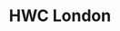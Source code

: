 ---
title: HWC London
start: 2018-07-25T19:00:00+00:00
end: 2018-07-25T20:30:00+00:00
venue: thehub-coventgarden
tito: 2018-07-25
photo: 2018-07-25.jpg
requirements: "<p>Join us anytime from 18:30 onwards at Proven Dough cafe below Hub by Premier Inn hotel in Covent Garden. The main event starts at 19:00. No need to check-in at the venue just look out for <a href='https://calumryan.com'>Calum Ryan</a>, the organiser, usually sitting towards the back of the cafe with HWC printouts on the table.</p><p>There are a few different ways you can register for Homebrew Website Club London:</p>"
description: "Demos of personal websites and the opportunity to create, update or experiment on your personal website"
attendees:
- https://ohhelloana.blog
- https://calumryan.com/
- https://chrisburnell.com
---